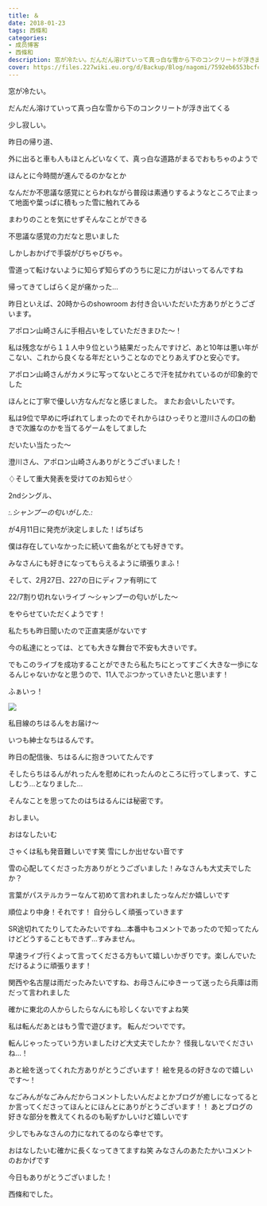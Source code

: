 ```yaml
---
title: ＆
date: 2018-01-23
tags: 西條和
categories: 
- 成员博客
- 西條和
description: 窓が冷たい。だんだん溶けていって真っ白な雪から下のコンクリートが浮き出てくる少し寂しい。昨日の帰り道、外に出ると車も人もほとんどい...
cover: https://files.227wiki.eu.org/d/Backup/Blog/nagomi/7592eb6553bcfc53b26f3e7a3ec45.jpg 
---
```








窓が冷たい。








だんだん溶けていって真っ白な雪から下のコンクリートが浮き出てくる





少し寂しい。









昨日の帰り道、

外に出ると車も人もほとんどいなくて、真っ白な道路がまるでおもちゃのようで





ほんとに今時間が進んでるのかなとか








なんだか不思議な感覚にとらわれながら普段は素通りするようなところで止まって地面や葉っぱに積もった雪に触れてみる






まわりのことを気にせずそんなことができる






不思議な感覚の力だなと思いました 







しかしおかげで手袋がびちゃびちゃ。














雪道って転けないように知らず知らずのうちに足に力がはいってるんですね




帰ってきてしばらく足が痛かった…








昨日といえば、20時からのshowroom お付き合いいただいた方ありがとうございます。








アポロン山崎さんに手相占いをしていただきまひた〜！





私は残念ながら１１人中９位という結果だったんですけど、あと10年は悪い年がこない、これから良くなる年だということなのでとりあえずひと安心です。







アポロン山崎さんがカメラに写ってないところで汗を拭かれているのが印象的でした




ほんとに丁寧で優しい方なんだなと感じました。
またお会いしたいです。







私は9位で早めに呼ばれてしまったのでそれからはひっそりと澄川さんの口の動きで次誰なのかを当てるゲームをしてました



だいたい当たった〜





澄川さん、アポロン山崎さんありがとうございました！








♢そして重大発表を受けてのお知らせ♢






2ndシングル、




*:.シャンプーの匂いがした.:*




が4月11日に発売が決定しました！ぱちぱち






僕は存在していなかったに続いて曲名がとても好きです。


みなさんにも好きになってもらえるように頑張りまふ！








そして、2月27日、227の日にディファ有明にて




22/7割り切れないライブ
〜シャンプーの匂いがした〜






をやらせていただくようです！




私たちも昨日聞いたので正直実感がないです




今の私達にとっては、とても大きな舞台で不安も大きいです。





でもこのライブを成功することができたら私たちにとってすごく大きな一歩になるんじゃないかなと思うので、11人でぶつかっていきたいと思います！











ふぁいっ！

![](https://files.227wiki.eu.org/d/Backup/Blog/nagomi/7592eb6553bcfc53b26f3e7a3ec45.jpg)





私目線のちはるんをお届け〜





いつも紳士なちはるんです。





昨日の配信後、ちはるんに抱きついてたんです






そしたらちはるんがれったんを慰めにれったんのところに行ってしまって、すこしむう…となりました…







そんなことを思ってたのはちはるんには秘密です。







おしまい。







おはなしたいむ





さゃくは私も発音難しいです笑
雪にしか出せない音です




雪の心配してくださった方ありがとうございました！みなさんも大丈夫でしたか？





言葉がパステルカラーなんて初めて言われましたっなんだか嬉しいです




順位より中身！それです！
自分らしく頑張っていきます



SR途切れてたりしてたみたいですね…本番中もコメントであったので知ってたんけどどうすることもできず…すみません。



早速ライブ行くよって言ってくださる方もいて嬉しいかぎりです。楽しんでいただけるように頑張ります！





関西や名古屋は雨だったみたいですね、お母さんにゆきーって送ったら兵庫は雨だって言われました

確かに東北の人からしたらなんにも珍しくないですよね笑



私は転んだあとはもう雪で遊びます。
転んだついでです。


転んじゃったっていう方いましたけど大丈夫でしたか？
怪我しないでくださいね…！





あと絵を送ってくれた方ありがとうございます！
絵を見るの好きなので嬉しいです〜！



なごみんがなごみんだからコメントしたいんだよとかブログが癒しになってるとか言ってくださってほんとにほんとにありがとうございます！！
あとブログの好きな部分を教えてくれるのも恥ずかしいけど嬉しいです




少しでもみなさんの力になれてるのなら幸せです。


おはなしたいむ確かに長くなってきてますね笑
みなさんのあたたかいコメントのおかげです






今日もありがとうございました！





西條和でした。


